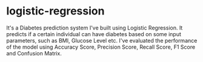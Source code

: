 # logistic-regression
It's a Diabetes prediction system I've built using Logistic Regression. It predicts if a certain individual can have diabetes based on some input parameters, such as BMI, Glucose Level etc. I've evaluated the performance of the model using Accuracy Score, Precision Score, Recall Score, F1 Score and Confusion Matrix.
